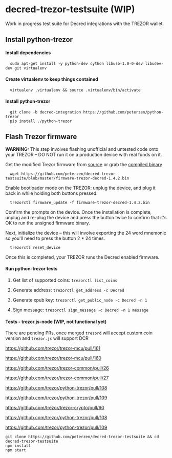 # decred-trezor-testsuite (WIP)

Work in progress test suite for Decred integrations with the TREZOR wallet.  

## Install python-trezor

#### Install dependencies
```
  sudo apt-get install -y python-dev cython libusb-1.0-0-dev libudev-dev git virtualenv
```

#### Create virtualenv to keep things contained

```
  virtualenv .virtualenv && source .virtualenv/bin/activate
```

#### Install python-trezor

```
  git clone -b decred-integration https://github.com/peterzen/python-trezor
  pip install ./python-trezor  
```

## Flash Trezor firmware

**WARNING:** This step involves flashing unofficial and untested code onto your TREZOR – DO NOT run it on a production device with real funds on it.

Get the modified Trezor firmware from [source](https://github.com/peterzen/trezor-mcu/tree/decred-integration) or grab the [compiled binary](https://github.com/peterzen/decred-trezor-testsuite/blob/master/firmware-trezor-decred-1.4.2.bin)

```
  wget https://github.com/peterzen/decred-trezor-testsuite/blob/master/firmware-trezor-decred-1.4.2.bin
```
Enable bootloader mode on the TREZOR: unplug the device, and plug it back in while holding both buttons pressed. 

```  
  trezorctl firmware_update -f firmware-trezor-decred-1.4.2.bin
```

Confirm the prompts on the device.  Once the installation is complete, unplug and re-plug the device and press the button twice to confirm that it's OK to run the unsigned firmware binary.

Next, initialize the device – this will involve exporting the 24 word mnemonic so you'll need to press the button 2 * 24 times. 

```
  trezorctl reset_device
```
Once this is completed, your TREZOR runs the Decred enabled firmware.

#### Run python-trezor tests

1. Get list of supported coins: ```trezorctl list_coins```

2. Generate address: ```trezorctl get_address -c Decred ```

3. Generate xpub key: ```trezorctl get_public_node -c Decred -n 1 ``` 

4. Sign message: ```trezorctl sign_message -c Decred -n 1 message```


#### Tests - trezor.js-node (WIP, not functional yet)

There are pending PRs, once merged `trezord` will accept custom coin version and `trezor.js` will support DCR

https://github.com/trezor/trezor-mcu/pull/161

https://github.com/trezor/trezor-mcu/pull/160

https://github.com/trezor/trezor-common/pull/26

https://github.com/trezor/trezor-common/pull/27

https://github.com/trezor/python-trezor/pull/108

https://github.com/trezor/python-trezor/pull/109

https://github.com/trezor/trezor-crypto/pull/90

https://github.com/trezor/python-trezor/pull/108

https://github.com/trezor/python-trezor/pull/109

```
git clone https://github.com/peterzen/decred-trezor-testsuite && cd decred-trezor-testsuite
npm install
npm start

```
